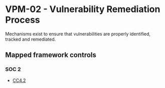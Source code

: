# VPM-02 - Vulnerability Remediation Process
Mechanisms exist to ensure that vulnerabilities are properly identified, tracked and remediated.
## Mapped framework controls
### SOC 2
- [CC4.2](../soc2/cc42.md)